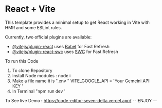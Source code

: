 # React + Vite

This template provides a minimal setup to get React working in Vite with HMR and some ESLint rules.

Currently, two official plugins are available:

- [@vitejs/plugin-react](https://github.com/vitejs/vite-plugin-react/blob/main/packages/plugin-react/README.md) uses [Babel](https://babeljs.io/) for Fast Refresh
- [@vitejs/plugin-react-swc](https://github.com/vitejs/vite-plugin-react-swc) uses [SWC](https://swc.rs/) for Fast Refresh


To run this Code 

1. To clone Repository
2. Install Node modules : node i
3. Make a file name it is ".env "
   VITE_GOOGLE_API = 'Your Gemeini API KEY '
4. In Terminal "npm run dev '


To See live Demo : https://code-editor-seven-delta.vercel.app/
-- ENJOY --
